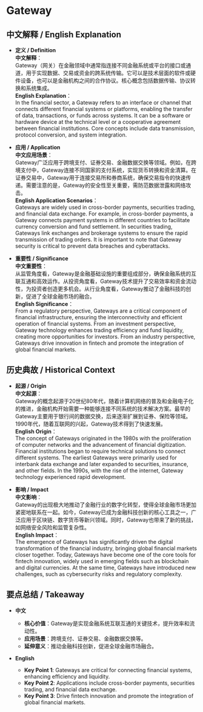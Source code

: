 # Gateway

## 中文解释 / English Explanation

* **定义 / Definition**  
  **中文解释**：  
  Gateway（网关）在金融领域中通常指连接不同金融系统或平台的接口或通道，用于实现数据、交易或资金的跨系统传输。它可以是技术层面的软件或硬件设备，也可以是金融机构之间的合作协议。核心概念包括数据传输、协议转换和系统集成。  
  **English Explanation**：  
  In the financial sector, a Gateway refers to an interface or channel that connects different financial systems or platforms, enabling the transfer of data, transactions, or funds across systems. It can be a software or hardware device at the technical level or a cooperative agreement between financial institutions. Core concepts include data transmission, protocol conversion, and system integration.

* **应用 / Application**  
  **中文应用场景**：  
  Gateway广泛应用于跨境支付、证券交易、金融数据交换等领域。例如，在跨境支付中，Gateway连接不同国家的支付系统，实现货币转换和资金清算。在证券交易中，Gateway用于连接交易所和券商系统，确保交易指令的快速传递。需要注意的是，Gateway的安全性至关重要，需防范数据泄露和网络攻击。  
  **English Application Scenarios**：  
  Gateways are widely used in cross-border payments, securities trading, and financial data exchange. For example, in cross-border payments, a Gateway connects payment systems in different countries to facilitate currency conversion and fund settlement. In securities trading, Gateways link exchanges and brokerage systems to ensure the rapid transmission of trading orders. It is important to note that Gateway security is critical to prevent data breaches and cyberattacks.

* **重要性 / Significance**  
  **中文重要性**：  
  从监管角度看，Gateway是金融基础设施的重要组成部分，确保金融系统的互联互通和高效运作。从投资角度看，Gateway技术提升了交易效率和资金流动性，为投资者创造更多机会。从行业角度看，Gateway推动了金融科技的创新，促进了全球金融市场的融合。  
  **English Significance**：  
  From a regulatory perspective, Gateways are a critical component of financial infrastructure, ensuring the interconnectivity and efficient operation of financial systems. From an investment perspective, Gateway technology enhances trading efficiency and fund liquidity, creating more opportunities for investors. From an industry perspective, Gateways drive innovation in fintech and promote the integration of global financial markets.

## 历史典故 / Historical Context

* **起源 / Origin**  
  **中文起源**：  
  Gateway的概念起源于20世纪80年代，随着计算机网络的普及和金融电子化的推进，金融机构开始需要一种能够连接不同系统的技术解决方案。最早的Gateway主要用于银行间的数据交换，后来逐渐扩展到证券、保险等领域。1990年代，随着互联网的兴起，Gateway技术得到了快速发展。  
  **English Origin**：  
  The concept of Gateways originated in the 1980s with the proliferation of computer networks and the advancement of financial digitization. Financial institutions began to require technical solutions to connect different systems. The earliest Gateways were primarily used for interbank data exchange and later expanded to securities, insurance, and other fields. In the 1990s, with the rise of the internet, Gateway technology experienced rapid development.

* **影响 / Impact**  
  **中文影响**：  
  Gateway的出现极大地推动了金融行业的数字化转型，使得全球金融市场更加紧密地联系在一起。如今，Gateway已成为金融科技创新的核心工具之一，广泛应用于区块链、数字货币等新兴领域。同时，Gateway也带来了新的挑战，如网络安全风险和监管复杂性。  
  **English Impact**：  
  The emergence of Gateways has significantly driven the digital transformation of the financial industry, bringing global financial markets closer together. Today, Gateways have become one of the core tools for fintech innovation, widely used in emerging fields such as blockchain and digital currencies. At the same time, Gateways have introduced new challenges, such as cybersecurity risks and regulatory complexity.

## 要点总结 / Takeaway

* **中文**  
  - **核心价值**：Gateway是实现金融系统互联互通的关键技术，提升效率和流动性。  
  - **应用场景**：跨境支付、证券交易、金融数据交换等。  
  - **延伸意义**：推动金融科技创新，促进全球金融市场融合。  

* **English**  
  - **Key Point 1**: Gateways are critical for connecting financial systems, enhancing efficiency and liquidity.  
  - **Key Point 2**: Applications include cross-border payments, securities trading, and financial data exchange.  
  - **Key Point 3**: Drive fintech innovation and promote the integration of global financial markets.